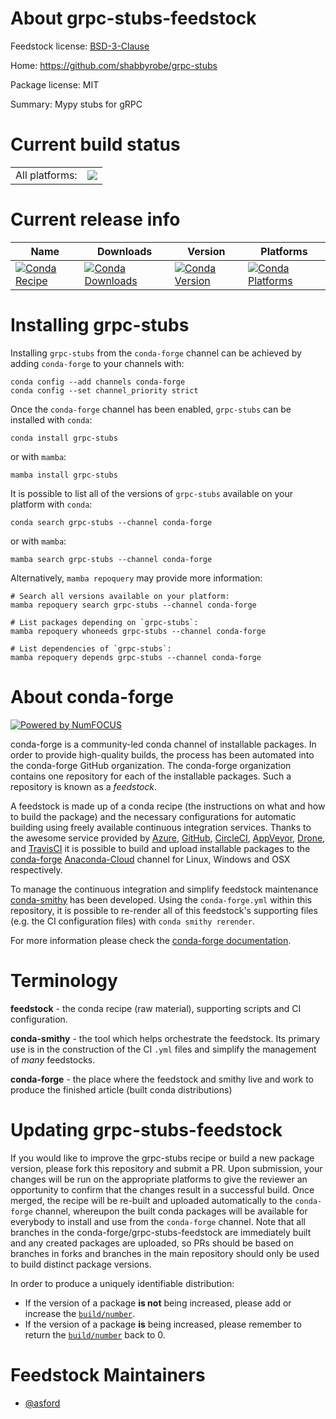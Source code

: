 About grpc-stubs-feedstock
==========================

Feedstock license: [BSD-3-Clause](https://github.com/conda-forge/grpc-stubs-feedstock/blob/main/LICENSE.txt)

Home: https://github.com/shabbyrobe/grpc-stubs

Package license: MIT

Summary: Mypy stubs for gRPC

Current build status
====================


<table><tr><td>All platforms:</td>
    <td>
      <a href="https://dev.azure.com/conda-forge/feedstock-builds/_build/latest?definitionId=12647&branchName=main">
        <img src="https://dev.azure.com/conda-forge/feedstock-builds/_apis/build/status/grpc-stubs-feedstock?branchName=main">
      </a>
    </td>
  </tr>
</table>

Current release info
====================

| Name | Downloads | Version | Platforms |
| --- | --- | --- | --- |
| [![Conda Recipe](https://img.shields.io/badge/recipe-grpc--stubs-green.svg)](https://anaconda.org/conda-forge/grpc-stubs) | [![Conda Downloads](https://img.shields.io/conda/dn/conda-forge/grpc-stubs.svg)](https://anaconda.org/conda-forge/grpc-stubs) | [![Conda Version](https://img.shields.io/conda/vn/conda-forge/grpc-stubs.svg)](https://anaconda.org/conda-forge/grpc-stubs) | [![Conda Platforms](https://img.shields.io/conda/pn/conda-forge/grpc-stubs.svg)](https://anaconda.org/conda-forge/grpc-stubs) |

Installing grpc-stubs
=====================

Installing `grpc-stubs` from the `conda-forge` channel can be achieved by adding `conda-forge` to your channels with:

```
conda config --add channels conda-forge
conda config --set channel_priority strict
```

Once the `conda-forge` channel has been enabled, `grpc-stubs` can be installed with `conda`:

```
conda install grpc-stubs
```

or with `mamba`:

```
mamba install grpc-stubs
```

It is possible to list all of the versions of `grpc-stubs` available on your platform with `conda`:

```
conda search grpc-stubs --channel conda-forge
```

or with `mamba`:

```
mamba search grpc-stubs --channel conda-forge
```

Alternatively, `mamba repoquery` may provide more information:

```
# Search all versions available on your platform:
mamba repoquery search grpc-stubs --channel conda-forge

# List packages depending on `grpc-stubs`:
mamba repoquery whoneeds grpc-stubs --channel conda-forge

# List dependencies of `grpc-stubs`:
mamba repoquery depends grpc-stubs --channel conda-forge
```


About conda-forge
=================

[![Powered by
NumFOCUS](https://img.shields.io/badge/powered%20by-NumFOCUS-orange.svg?style=flat&colorA=E1523D&colorB=007D8A)](https://numfocus.org)

conda-forge is a community-led conda channel of installable packages.
In order to provide high-quality builds, the process has been automated into the
conda-forge GitHub organization. The conda-forge organization contains one repository
for each of the installable packages. Such a repository is known as a *feedstock*.

A feedstock is made up of a conda recipe (the instructions on what and how to build
the package) and the necessary configurations for automatic building using freely
available continuous integration services. Thanks to the awesome service provided by
[Azure](https://azure.microsoft.com/en-us/services/devops/), [GitHub](https://github.com/),
[CircleCI](https://circleci.com/), [AppVeyor](https://www.appveyor.com/),
[Drone](https://cloud.drone.io/welcome), and [TravisCI](https://travis-ci.com/)
it is possible to build and upload installable packages to the
[conda-forge](https://anaconda.org/conda-forge) [Anaconda-Cloud](https://anaconda.org/)
channel for Linux, Windows and OSX respectively.

To manage the continuous integration and simplify feedstock maintenance
[conda-smithy](https://github.com/conda-forge/conda-smithy) has been developed.
Using the ``conda-forge.yml`` within this repository, it is possible to re-render all of
this feedstock's supporting files (e.g. the CI configuration files) with ``conda smithy rerender``.

For more information please check the [conda-forge documentation](https://conda-forge.org/docs/).

Terminology
===========

**feedstock** - the conda recipe (raw material), supporting scripts and CI configuration.

**conda-smithy** - the tool which helps orchestrate the feedstock.
                   Its primary use is in the construction of the CI ``.yml`` files
                   and simplify the management of *many* feedstocks.

**conda-forge** - the place where the feedstock and smithy live and work to
                  produce the finished article (built conda distributions)


Updating grpc-stubs-feedstock
=============================

If you would like to improve the grpc-stubs recipe or build a new
package version, please fork this repository and submit a PR. Upon submission,
your changes will be run on the appropriate platforms to give the reviewer an
opportunity to confirm that the changes result in a successful build. Once
merged, the recipe will be re-built and uploaded automatically to the
`conda-forge` channel, whereupon the built conda packages will be available for
everybody to install and use from the `conda-forge` channel.
Note that all branches in the conda-forge/grpc-stubs-feedstock are
immediately built and any created packages are uploaded, so PRs should be based
on branches in forks and branches in the main repository should only be used to
build distinct package versions.

In order to produce a uniquely identifiable distribution:
 * If the version of a package **is not** being increased, please add or increase
   the [``build/number``](https://docs.conda.io/projects/conda-build/en/latest/resources/define-metadata.html#build-number-and-string).
 * If the version of a package **is** being increased, please remember to return
   the [``build/number``](https://docs.conda.io/projects/conda-build/en/latest/resources/define-metadata.html#build-number-and-string)
   back to 0.

Feedstock Maintainers
=====================

* [@asford](https://github.com/asford/)

